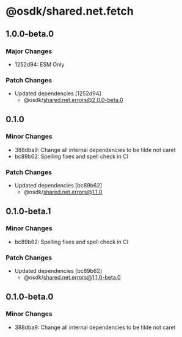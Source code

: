 # @osdk/shared.net.fetch

## 1.0.0-beta.0

### Major Changes

- 1252d94: ESM Only

### Patch Changes

- Updated dependencies [1252d94]
  - @osdk/shared.net.errors@2.0.0-beta.0

## 0.1.0

### Minor Changes

- 388dba9: Change all internal dependencies to be tilde not caret
- bc89b62: Spelling fixes and spell check in CI

### Patch Changes

- Updated dependencies [bc89b62]
  - @osdk/shared.net.errors@1.1.0

## 0.1.0-beta.1

### Minor Changes

- bc89b62: Spelling fixes and spell check in CI

### Patch Changes

- Updated dependencies [bc89b62]
  - @osdk/shared.net.errors@1.1.0-beta.0

## 0.1.0-beta.0

### Minor Changes

- 388dba9: Change all internal dependencies to be tilde not caret
